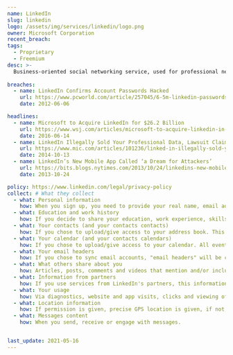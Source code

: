 ```yaml
---
name: LinkedIn
slug: linkedin
logo: /assets/img/services/linkedin/logo.png
owner: Microsoft Corporation
recent_breach: 
tags: 
  - Proprietary
  - Freemium
desc: >-
  Business-oriented social networking service, used for professional networking
  
breaches:
  - name: LinkedIn Confirms Account Passwords Hacked 
    url: https://www.pcworld.com/article/257045/6-5m-linkedin-passwords-posted-online-after-apparent-hack.html 
    date: 2012-06-06

headlines:
  - name: Microsoft to Acquire LinkedIn for $26.2 Billion 
    url: https://www.wsj.com/articles/microsoft-to-acquire-linkedin-in-deal-valued-at-26-2-billion-1465821523 
    date: 2016-06-14
  - name: LinkedIn Illegally Sold Your Professional Data, Lawsuit Claims
    url: https://www.mic.com/articles/101236/linked-in-illegally-sold-your-professional-data-lawsuit-claims
    date: 2014-10-13
  - name: LinkedIn’s New Mobile App Called ‘a Dream for Attackers’
    url: https://bits.blogs.nytimes.com/2013/10/24/linkedins-new-mobile-app-called-a-dream-for-attackers/
    date: 2013-10-24

policy: https://www.linkedin.com/legal/privacy-policy
collect: # What they collect
  - what: Personal information
    how: When you sign up, you need to provide your real name, email address and/or phone number.
  - what: Education and work history
    how: If you decide to share your education, work experience, skills, photo, city and/or area and endorsements, this is all collected.
  - what: Your contacts (and your contacts contacts)
    how: If you chose to upload/give access to your address book. This goes both ways, if one of your contacts chooses to do the same.
  - what: Your calendar (and your contacts calendars)
    how: If you chose to upload/give access to your calendar. All events, times, places, attendees and contacts is collected.
  - what: Your email headers
    how: If you chose to sync email accounts, "email headers" will be collected to look for other members.
  - what: What others share about you
    how: Articles, posts, comments and videos that mention and/or include you. Also public available information is collected, such as professional-related news and accomplishments.
  - what: Information from partners
    how: If you use services from LinkedIn's partners, this information is shared back and collected. This may include, but not be limited to cookies, device ID, browsers etc.
  - what: Your usage
    how: Via diagnostics, website and app visits, clicks and viewing of content, interactions with ads (on or off LinkedIn), search history, app versions, posts and sharing of others' posts.
  - what: Location information
    how: If permission is given, precise GPS location is given, if not, IP address location is collected.
  - what: Messages content
    how: When you send, receive or engage with messages.


last_update: 2021-05-16
---
```

